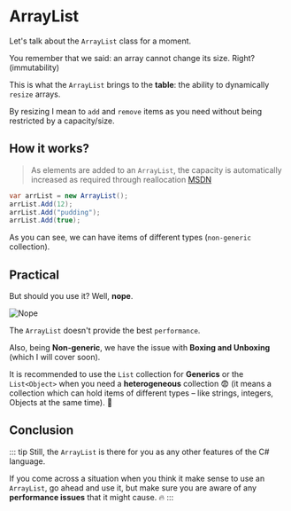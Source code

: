 # ArrayList

<youtube :src="'SddErz0_d9M'"/>

Let's talk about the `ArrayList` class for a moment. 

You remember that we said: an array cannot change its size. Right? (immutability)

This is what the `ArrayList` brings to the **table**: the ability to dynamically `resize` arrays.

By resizing I mean to `add` and `remove` items as you need without being restricted by a capacity/size.

## How it works?
> As elements are added to an `ArrayList`, the capacity is automatically increased as required through reallocation [MSDN](https://msdn.microsoft.com/en-us/library/system.collections.arraylist(v=vs.110).aspx#Anchor_6)

``` csharp
var arrList = new ArrayList();
arrList.Add(12);
arrList.Add("pudding");
arrList.Add(true);
```
As you can see, we can have items of different types (`non-generic` collection).

## Practical

But should you use it? Well, **nope**.

![Nope](https://media.giphy.com/media/l44QoAtMOGDhYjjVu/giphy.gif)

The `ArrayList` doesn't provide the best `performance`. 

Also, being **Non-generic**, we have the issue with **Boxing and Unboxing** (which I will cover soon). 

It is recommended to use the `List` collection for **Generics** or the `List<Object>`  when you need a **heterogeneous** collection :fearful: (it means a collection which can hold items of different types – like strings, integers, Objects at the same time). :slightly_smiling_face:

## Conclusion

::: tip
Still, the `ArrayList` is there for you as any other features of the C# language. 

If you come across a situation when you think it make sense to use an `ArrayList`, go ahead and use it, but make sure you are aware of any **performance issues** that it might cause. :fire:
:::

